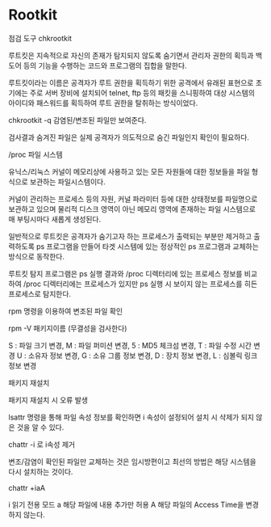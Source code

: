 # Rootkit

점검 도구 chkrootkit

루트킷은 지속적으로 자신의 존재가 탐지되지 않도록 숨기면서 관리자 권한의 획득과 백도어 등의 기능을 수행하는 코드와 프로그램의 집합을 말한다.

루트킷이라는 이름은 공격자가 루트 권한을 획득하기 위한 공격에서 유래된 표현으로 초기에는 주로 서버 장비에 설치되어 telnet, ftp 등의 패킷을 스니핑하여 대상 시스템의 아이디와 패스워드를 획득하여 루트 권한을 탈취하는 방식이었다.

chkrootkit -q 감염된/변조된 파일만 보여준다.

검사결과 숨겨진 파일은 실제 공격자가 의도적으로 숨긴 파일인지 확인이 필요하다.

/proc 파일 시스템

유닉스/리눅스 커널이 메모리상에 사용하고 있는 모든 자원들에 대한 정보들을 파일 형식으로 보관하는 파일시스템이다.

커널이 관리하는 프로세스 등의 자원, 커널 파라미터 등에 대한 상태정보를 파일명으로 보관하고 있으며 물리적 디스크 영역이 아닌 메모리 영역에 존재하는 파일 시스템으로 매 부팅시마다 새롭게 생성된다.


일반적으로 루트킷은 공격자가 숨기고자 하는 프로세스가 출력되는 부분만 제거하고 출력하도록 ps 프로그램을 만들어 타겟 시스템에 있는 정상적인 ps 프로그램과 교체하는 방식으로 동작한다.

루트킷 탐지 프로그램은 ps 실행 결과와 /proc 디렉터리에 있는 프로세스 정보를 비교하여 /proc 디렉터리에는 프로세스가 있지만 ps 실행 시 보이지 않는 프로세스를 히든 프로세스로 탐지한다.

rpm 명령을 이용하여 변조된 파일 확인

rpm -V 패키지이름 (무결성을 검사한다)

S : 파일 크기 변경, M : 파일 퍼미션 변경, 5 : MD5 체크섬 변경, T : 파일 수정 시간 변경
U : 소유자 정보 변경, G : 소유 그룹 정보 변경, D : 장치 정보 변경, L : 심볼릭 링크 정보 변경

패키지 재설치

패키지 재설치 시 오류 발생

lsattr 명령을 통해 파일 속성 정보를 확인하면 i 속성이 설정되어 설치 시 삭제가 되지 않은 것을 알 수 있다.

chattr -i 로 i속성 제거

변조/감염이 확인된 파일만 교체하는 것은 임시방편이고 최선의 방법은 해당 시스템을 다시 설치하는 것이다.

chattr +iaA

i 읽기 전용 모드 a 해당 파일에 내용 추가만 허용 A 해당 파일의 Access Time을 변경하지 않는다.
